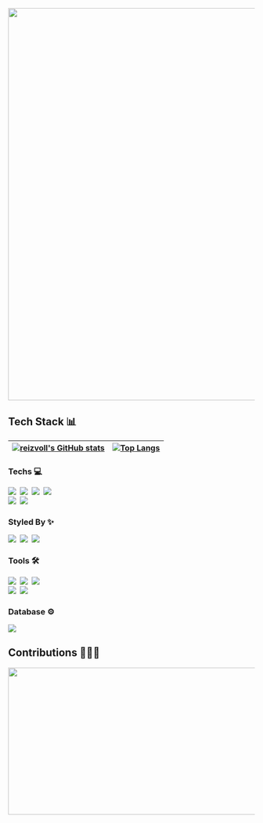 <div align="center">
<img width="800px" src="https://github.com/user-attachments/assets/aeb69ee4-0f9f-4dfa-8c4b-6cc253217938" />
</div>

## Tech Stack 📊

| [![reizvoll's GitHub stats](https://github-readme-stats.vercel.app/api?username=reizvoll&show_icons=true&theme=transparent&hide=stars,issues&count_private=true&hide_border=true)](https://github.com/anuraghazra/github-readme-stats) | [![Top Langs](https://github-readme-stats.vercel.app/api/top-langs/?username=reizvoll&layout=compact&hide_border=true)](https://github.com/anuraghazra/github-readme-stats) |
| --------------------------------------------------------------------------------------------------------------------------------------------------------------------------------------------------------------------------------- | -------------------------------------------------------------------------------------------------------------------------------------------------------------------------- |


### Techs 💻
<div>
  <img src="https://img.shields.io/badge/react-20232a.svg?style=for-the-badge&logo=react&logoColor=61DAFB" />&nbsp
  <img src="https://img.shields.io/badge/Next.js-black?style=for-the-badge&logo=next.js&logoColor=white" />&nbsp
  <img src="https://img.shields.io/badge/typescript-007ACC.svg?style=for-the-badge&logo=typescript&logoColor=white" />&nbsp
  <img src="https://img.shields.io/badge/javascript-F7DF1E.svg?style=for-the-badge&logo=javascript&logoColor=20232a" />&nbsp
  <br />
  <img src="https://img.shields.io/badge/html-E34F26.svg?style=for-the-badge&logo=html5&logoColor=white" />&nbsp
  <img src="https://img.shields.io/badge/React%20Query-FF4154?style=for-the-badge&logo=react%20query&logoColor=white" />
</div>

### Styled By ✨
<div>
  <img src="https://img.shields.io/badge/styled--components-DB7093?style=for-the-badge&logo=styled-components&logoColor=ffd35b" />&nbsp
  <img src="https://img.shields.io/badge/tailwind-1daabb.svg?style=for-the-badge&logo=tailwind-css&logoColor=white" />&nbsp
  <img src="https://img.shields.io/badge/css-1572B6.svg?style=for-the-badge&logo=css3&logoColor=white" />
</div>

### Tools 🛠
<div>
  <img src="https://img.shields.io/badge/git-F05033.svg?style=for-the-badge&logo=git&logoColor=white" />&nbsp
  <img src="https://img.shields.io/badge/github-181717.svg?style=for-the-badge&logo=github&logoColor=white" />&nbsp
  <img src="https://img.shields.io/badge/Notion-F3F3F3.svg?style=for-the-badge&logo=notion&logoColor=black" />
</div>

<div>
  <img src="https://img.shields.io/badge/adobe%20photoshop-08253c.svg?style=for-the-badge&logo=adobe%20photoshop&logoColor=37abff" />&nbsp
  <img src="https://img.shields.io/badge/Figma-EC5990?style=for-the-badge&logo=figma&logoColor=white" />
</div>

### Database ⚙️
<div>
    <img src="https://img.shields.io/badge/Supabase-181818?style=for-the-badge&logo=supabase&logoColor=49EB7C" />
</div>


## Contributions 💁🏻‍♂️
<div align="center">
<a href="https://www.gitanimals.org/en_US?utm_medium=image&utm_source=reizvoll&utm_content=farm">
<img
  src="https://render.gitanimals.org/farms/reizvoll"
  width="600"
  height="300"
/>
</a>
</div>

